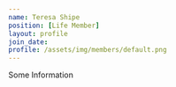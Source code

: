 ```yaml
---
name: Teresa Shipe
position: [Life Member]
layout: profile
join_date:
profile: /assets/img/members/default.png
---
```

Some Information